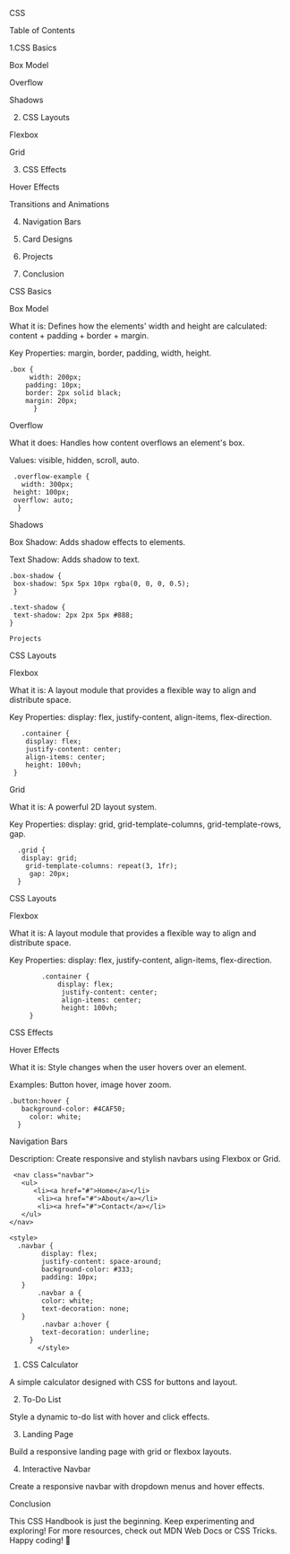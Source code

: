 CSS

Table of Contents

1.CSS Basics

  Box Model

  Overflow

  Shadows

2. CSS Layouts

  Flexbox

  Grid

3. CSS Effects

  Hover Effects

  Transitions and Animations

4. Navigation Bars

5. Card Designs

6. Projects

7. Conclusion


CSS Basics

Box Model

What it is: Defines how the elements' width and height are calculated: content + padding + border + margin.

Key Properties: margin, border, padding, width, height.

    .box {
         width: 200px;
        padding: 10px;
        border: 2px solid black;
        margin: 20px;
          }

Overflow

What it does: Handles how content overflows an element's box.

Values: visible, hidden, scroll, auto.

     .overflow-example {
       width: 300px;
     height: 100px;
     overflow: auto;
      }

Shadows

Box Shadow: Adds shadow effects to elements.

Text Shadow: Adds shadow to text.

    .box-shadow {
     box-shadow: 5px 5px 10px rgba(0, 0, 0, 0.5);
     }

    .text-shadow {
     text-shadow: 2px 2px 5px #888;
    }

    Projects

CSS Layouts

Flexbox

What it is: A layout module that provides a flexible way to align and distribute space.

Key Properties: display: flex, justify-content, align-items, flex-direction.


       .container {
        display: flex;
        justify-content: center;
        align-items: center;
        height: 100vh;
     }

Grid

What it is: A powerful 2D layout system.

Key Properties: display: grid, grid-template-columns, grid-template-rows, gap.

      .grid {
       display: grid;
        grid-template-columns: repeat(3, 1fr);
         gap: 20px;
      }

CSS Layouts

Flexbox

What it is: A layout module that provides a flexible way to align and distribute space.

Key Properties: display: flex, justify-content, align-items, flex-direction.

            .container {
                display: flex;
                 justify-content: center;
                 align-items: center;
                 height: 100vh;
         }

CSS Effects

Hover Effects

What it is: Style changes when the user hovers over an element.

Examples: Button hover, image hover zoom.

    .button:hover {
       background-color: #4CAF50;
         color: white;
      }
Navigation Bars

Description: Create responsive and stylish navbars using Flexbox or Grid.

     <nav class="navbar">
       <ul>
          <li><a href="#">Home</a></li>
           <li><a href="#">About</a></li>
           <li><a href="#">Contact</a></li>
       </ul>
    </nav>

    <style>
      .navbar {
            display: flex;
            justify-content: space-around;
            background-color: #333;
            padding: 10px;
       }
           .navbar a {
            color: white;
            text-decoration: none;
       }
            .navbar a:hover {
            text-decoration: underline;
         }
           </style>  

1. CSS Calculator

A simple calculator designed with CSS for buttons and layout.

2. To-Do List

Style a dynamic to-do list with hover and click effects.

3. Landing Page

Build a responsive landing page with grid or flexbox layouts.

4. Interactive Navbar

Create a responsive navbar with dropdown menus and hover effects.

Conclusion

This CSS Handbook is just the beginning. Keep experimenting and exploring! For more resources, check out MDN Web Docs or CSS Tricks. Happy coding! 🎨


